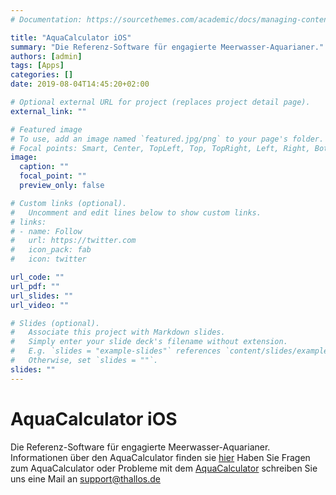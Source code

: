 ```yaml
---
# Documentation: https://sourcethemes.com/academic/docs/managing-content/

title: "AquaCalculator iOS"
summary: "Die Referenz-Software für engagierte Meerwasser-Aquarianer."
authors: [admin]
tags: [Apps]
categories: []
date: 2019-08-04T14:45:20+02:00

# Optional external URL for project (replaces project detail page).
external_link: ""

# Featured image
# To use, add an image named `featured.jpg/png` to your page's folder.
# Focal points: Smart, Center, TopLeft, Top, TopRight, Left, Right, BottomLeft, Bottom, BottomRight.
image:
  caption: ""
  focal_point: ""
  preview_only: false

# Custom links (optional).
#   Uncomment and edit lines below to show custom links.
# links:
# - name: Follow
#   url: https://twitter.com
#   icon_pack: fab
#   icon: twitter

url_code: ""
url_pdf: ""
url_slides: ""
url_video: ""

# Slides (optional).
#   Associate this project with Markdown slides.
#   Simply enter your slide deck's filename without extension.
#   E.g. `slides = "example-slides"` references `content/slides/example-slides.md`.
#   Otherwise, set `slides = ""`.
slides: ""
---
```


# AquaCalculator iOS

Die Referenz-Software für engagierte Meerwasser-Aquarianer.<br>Informationen über den AquaCalculator finden sie [hier](https://www.acalc.de) Haben Sie Fragen zum AquaCalculator oder Probleme mit dem [AquaCalculator](https://www.acalc.de) schreiben Sie uns eine Mail an [support@thallos.de](mailto:support@thallos.de)